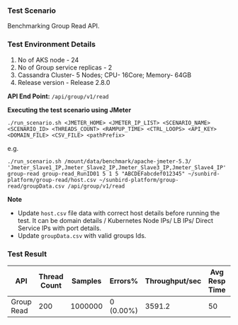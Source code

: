### Test Scenario

Benchmarking Group Read API.


### Test Environment Details
1. No of AKS node - 24
2. No of Group service replicas - 2
3. Cassandra Cluster- 5 Nodes; CPU- 16Core; Memory- 64GB
4. Release version - Release 2.8.0


**API End Point:** 
`/api/group/v1/read`


**Executing the test scenario using JMeter**

```
./run_scenario.sh <JMETER_HOME> <JMETER_IP_LIST> <SCENARIO_NAME> <SCENARIO_ID> <THREADS_COUNT> <RAMPUP_TIME> <CTRL_LOOPS> <API_KEY> <DOMAIN_FILE> <CSV_FILE> <pathPrefix>
```
e.g.
```
./run_scenario.sh /mount/data/benchmark/apache-jmeter-5.3/ 'Jmeter_Slave1_IP,Jmeter_Slave2_IP,Jmeter_Slave3_IP,Jmeter_Slave4_IP' group-read group-read_RunID01 5 1 5 "ABCDEFabcdef012345" ~/sunbird-platform/group-read/host.csv ~/sunbird-platform/group-read/groupData.csv /api/group/v1/read
```

**Note**
-  Update `host.csv` file data with correct host details before running the test. It can be domain details / Kubernetes Node IPs/ LB IPs/ Direct Service IPs with port details.
- Update `groupData.csv` with valid groups Ids.

### Test Result

|API        |Thread Count|Samples |Errors%  |Throughput/sec| Avg Resp Time |95th pct |99th pct|
|-----------|------------|--------|---------| -------------| --------------|---------|--------|
|Group Read |200         |1000000 |0 (0.00%)| 3591.2       | 50            |  38     |62      |
